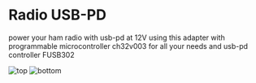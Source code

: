 # Radio USB-PD
power your ham radio with usb-pd at 12V using this adapter with programmable microcontroller ch32v003 for all your needs and usb-pd controller FUSB302

![top](bassusteur.github.io/rusb-pd/top.png)
![bottom](bassusteur.github.io/rusb-pd/bottom.png)
